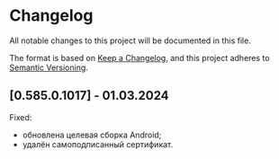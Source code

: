 # Changelog

All notable changes to this project will be documented in this file.

The format is based on [Keep a Changelog](https://keepachangelog.com/en/1.0.0/),
and this project adheres to [Semantic Versioning](https://semver.org/spec/v2.0.0.html).

## [0.585.0.1017] - 01.03.2024

Fixed:

- обновлена целевая сборка Android;
- удалён самоподписанный сертификат.
